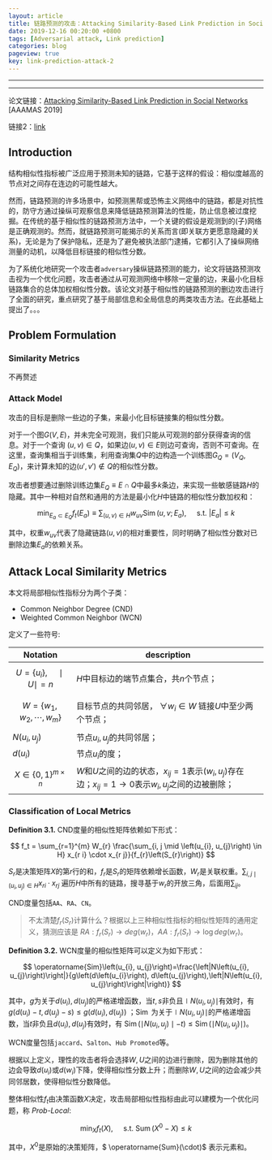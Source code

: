 ```yaml
---
layout: article
title: 链路预测的攻击：Attacking Similarity-Based Link Prediction in Social Networks
date: 2019-12-16 00:20:00 +0800
tags: [Adversarial attack, Link prediction]
categories: blog
pageview: true
key: link-prediction-attack-2
---
```




------



------

论文链接：[Attacking Similarity-Based Link Prediction in Social Networks](https://dl.acm.org/citation.cfm?id=3306127.3331707) [AAAMAS 2019]

链接2：[link](http://network-games-muri.engin.umich.edu/wp-content/uploads/sites/439/2019/04/attacking-aamas-2019.pdf)



## Introduction

结构相似性指标被广泛应用于预测未知的链路，它基于这样的假设：相似度越高的节点对之间存在连边的可能性越大。

然而，链路预测的许多场景中，如预测黑帮或恐怖主义网络中的链路，都是对抗性的，防守方通过操纵可观察信息来降低链路预测算法的性能，防止信息被过度挖掘。在传统的基于相似性的链路预测方法中，一个关键的假设是观测到的(子)网络是正确观测的。然而，就链路预测可能揭示的关系而言(即关联方更愿意隐藏的关系)，无论是为了保护隐私，还是为了避免被执法部门逮捕，它都引入了操纵网络测量的动机，以降低目标链接的相似性分数。

为了系统化地研究一个攻击者`adversary`操纵链路预测的能力，论文将链路预测攻击视为一个优化问题，攻击者通过从可观测网络中移除一定量的边，来最小化目标链路集合的总体加权相似性分数。该论文对基于相似性的链路预测的删边攻击进行了全面的研究，重点研究了基于局部信息和全局信息的两类攻击方法。在此基础上提出了。。。



## Problem Formulation

### Similarity Metrics

不再赘述

### Attack Model

攻击的目标是删除一些边的子集，来最小化目标链接集的相似性分数。

对于一个图$G(V,E)$，并未完全可观测，我们只能从可观测的部分获得查询的信息。对于一个查询 $(u,v)\in Q$，如果边$(u,v)\in E$则边可查询，否则不可查询。在这里，查询集相当于训练集，利用查询集$Q$中的边构造一个训练图$G_Q=(V_Q,E_Q)$，来计算未知的边$(u',v') \notin Q$的相似性分数。

攻击者想要通过删除训练边集$E_Q \equiv E \cap Q$中最多$k$条边，来实现一些敏感链路$H$的隐藏。其中一种相对自然和通用的方法是最小化$H$中链路的相似性分数加权和：


$$
\min _{E_{a} \subset E_{Q}} f_{t}\left(E_{a}\right) \equiv \sum_{(u, v) \in H} w_{u v} \operatorname{Sim}\left(u, v ; E_{a}\right), \quad \text { s.t. }\left|E_{a}\right| \leq k
$$


其中，权重$w_{uv}$代表了隐藏链路$(u,v)$的相对重要性，同时明确了相似性分数对已删除边集$E_a$的依赖关系。



## Attack Local Similarity Metrics

本文将局部相似性指标分为两个子类：

- Common Neighbor Degree (CND) 
- Weighted Common Neighbor (WCN)

定义了一些符号:

| Notation                                         | description                                                  |
| ------------------------------------------------ | ------------------------------------------------------------ |
| $$U=\{u_i \}, \quad \mid U \mid =n$$             | $H$中目标边的端节点集合，共$n$个节点；                       |
| $$W=\left\{w_{1}, w_{2}, \cdots, w_{m}\right\}$$ | 目标节点的共同邻居， $\forall w_i \in W$ 链接$U$中至少两个节点； |
| $N(u_i, u_j)$                                    | 节点$u_i,u_j$的共同邻居；                                    |
| $d(u_i)$                                         | 节点$u_i$的度；                                              |
| $$X \in\{0,1\}^{m \times n}$$                    | $W$和$U$之间的边的状态，$x_{ij}=1$表示$(w_i, u_j)$存在边；$x_{ij}=1 \rightarrow 0$表示$w_i,u_j$之间的边被删除； |



### Classification of Local Metrics

**Definition 3.1.**    CND度量的相似性矩阵依赖如下形式：


$$
f_t = \sum_{r=1}^{m} W_{r} \frac{\sum_{i, j \mid \left(u_{i}, u_{j}\right) \in H} x_{r i} \cdot x_{r j}}{f_{r}\left(S_{r}\right)}
$$


$S_r$是决策矩阵$X$的第$r$行的和，$f_r$是$S_r$的矩阵依赖增长函数，$W_r$是关联权重。$\sum_{i, j \mid \left(u_{i}, u_{j}\right) \in H} x_{r i} \cdot x_{r j}$ 遍历$H$中所有的链路，搜寻基于$w_r$的开放三角，后面用$\sum_{ij}$。

CND度量包括`AA`、`RA`、`CN`。

> 不太清楚$f_r(S_r)$计算什么？根据以上三种相似性指标的相似性矩阵的通用定义，猜测应该是 $RA: f_r(S_r) \rightarrow deg(w_r)$，$AA: f_r(S_r) \rightarrow \log deg(w_r)$。

**Definition 3.2.**    WCN度量的相似性矩阵可以定义为如下形式：


$$
\operatorname{Sim}\left(u_{i}, u_{j}\right)=\frac{\left|N\left(u_{i}, u_{j}\right)\right|}{g\left(d\left(u_{i}\right), d\left(u_{j}\right),\left|N\left(u_{i}, u_{j}\right)\right|\right)}
$$


其中，$g$为关于$d(u_i),d(u_j)$的严格递增函数，当$t,s$非负且$\mid N(u_i,u_j) \mid$有效时，有 $g(d(u_i)-t,d(u_j)-s) \leq g(d(u_i),d(u_j))$ ；$\operatorname{Sim}$ 为关于$\mid N(u_i,u_j) \mid$的严格递增函数，当$t$非负且$d(u_i),d(u_j)$有效时，有 $\operatorname{Sim}(\mid N(u_i,u_j) \mid - t)  \leq \operatorname{Sim}(\mid N(u_i,u_j) \mid)$。

WCN度量包括`jaccard`、`Salton`、`Hub Promoted`等。



根据以上定义，理性的攻击者将会选择$W,U$之间的边进行删除，因为删除其他的边会导致$d(u_i)$或$d(w_i)$下降，使得相似性分数上升；而删除$W,U$之间的边会减少共同邻居数，使得相似性分数降低。

整体相似性$f_t$由决策函数$X$决定，攻击局部相似性指标由此可以建模为一个优化问题，称 *Prob-Local*:


$$
\min _{X} f_{t}(X), \quad \text { s.t. } \operatorname{Sum}\left(X^{0}-X\right) \leq k
$$


其中，$X^0$是原始的决策矩阵，$ \operatorname{Sum}(\cdot)$ 表示元素和。

